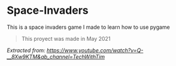 # Space-Invaders
This is a space invaders game I made to learn how to use pygame

>This proyect was made in May 2021

*Extracted from: https://www.youtube.com/watch?v=Q-__8Xw9KTM&ab_channel=TechWithTim*
